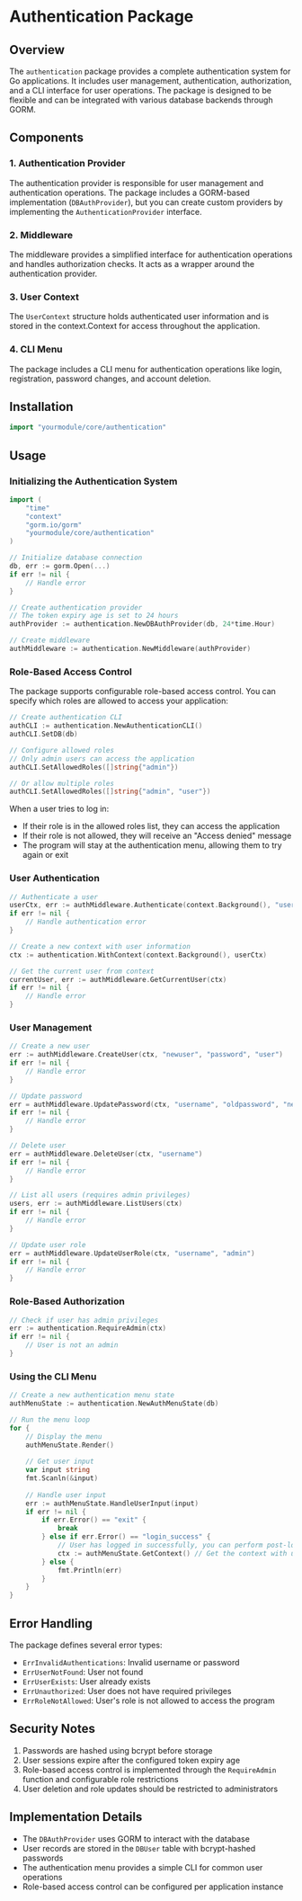 # Authentication Package

## Overview

The `authentication` package provides a complete authentication system for Go applications. It includes user management, authentication, authorization, and a CLI interface for user operations. The package is designed to be flexible and can be integrated with various database backends through GORM.

## Components

### 1. Authentication Provider

The authentication provider is responsible for user management and authentication operations. The package includes a GORM-based implementation (`DBAuthProvider`), but you can create custom providers by implementing the `AuthenticationProvider` interface.

### 2. Middleware

The middleware provides a simplified interface for authentication operations and handles authorization checks. It acts as a wrapper around the authentication provider.

### 3. User Context

The `UserContext` structure holds authenticated user information and is stored in the context.Context for access throughout the application.

### 4. CLI Menu

The package includes a CLI menu for authentication operations like login, registration, password changes, and account deletion.

## Installation

```go
import "yourmodule/core/authentication"
```

## Usage

### Initializing the Authentication System

```go
import (
    "time"
    "context"
    "gorm.io/gorm"
    "yourmodule/core/authentication"
)

// Initialize database connection
db, err := gorm.Open(...)
if err != nil {
    // Handle error
}

// Create authentication provider
// The token expiry age is set to 24 hours
authProvider := authentication.NewDBAuthProvider(db, 24*time.Hour)

// Create middleware
authMiddleware := authentication.NewMiddleware(authProvider)
```

### Role-Based Access Control

The package supports configurable role-based access control. You can specify which roles are allowed to access your application:

```go
// Create authentication CLI
authCLI := authentication.NewAuthenticationCLI()
authCLI.SetDB(db)

// Configure allowed roles
// Only admin users can access the application
authCLI.SetAllowedRoles([]string{"admin"})

// Or allow multiple roles
authCLI.SetAllowedRoles([]string{"admin", "user"})
```

When a user tries to log in:
- If their role is in the allowed roles list, they can access the application
- If their role is not allowed, they will receive an "Access denied" message
- The program will stay at the authentication menu, allowing them to try again or exit

### User Authentication

```go
// Authenticate a user
userCtx, err := authMiddleware.Authenticate(context.Background(), "username", "password")
if err != nil {
    // Handle authentication error
}

// Create a new context with user information
ctx := authentication.WithContext(context.Background(), userCtx)

// Get the current user from context
currentUser, err := authMiddleware.GetCurrentUser(ctx)
if err != nil {
    // Handle error
}
```

### User Management

```go
// Create a new user
err := authMiddleware.CreateUser(ctx, "newuser", "password", "user")
if err != nil {
    // Handle error
}

// Update password
err = authMiddleware.UpdatePassword(ctx, "username", "oldpassword", "newpassword")
if err != nil {
    // Handle error
}

// Delete user
err = authMiddleware.DeleteUser(ctx, "username")
if err != nil {
    // Handle error
}

// List all users (requires admin privileges)
users, err := authMiddleware.ListUsers(ctx)
if err != nil {
    // Handle error
}

// Update user role
err = authMiddleware.UpdateUserRole(ctx, "username", "admin")
if err != nil {
    // Handle error
}
```

### Role-Based Authorization

```go
// Check if user has admin privileges
err := authentication.RequireAdmin(ctx)
if err != nil {
    // User is not an admin
}
```

### Using the CLI Menu

```go
// Create a new authentication menu state
authMenuState := authentication.NewAuthMenuState(db)

// Run the menu loop
for {
    // Display the menu
    authMenuState.Render()
    
    // Get user input
    var input string
    fmt.Scanln(&input)
    
    // Handle user input
    err := authMenuState.HandleUserInput(input)
    if err != nil {
        if err.Error() == "exit" {
            break
        } else if err.Error() == "login_success" {
            // User has logged in successfully, you can perform post-login operations
            ctx := authMenuState.GetContext() // Get the context with user information
        } else {
            fmt.Println(err)
        }
    }
}
```

## Error Handling

The package defines several error types:

- `ErrInvalidAuthentications`: Invalid username or password
- `ErrUserNotFound`: User not found
- `ErrUserExists`: User already exists
- `ErrUnauthorized`: User does not have required privileges
- `ErrRoleNotAllowed`: User's role is not allowed to access the program

## Security Notes

1. Passwords are hashed using bcrypt before storage
2. User sessions expire after the configured token expiry age
3. Role-based access control is implemented through the `RequireAdmin` function and configurable role restrictions
4. User deletion and role updates should be restricted to administrators

## Implementation Details

- The `DBAuthProvider` uses GORM to interact with the database
- User records are stored in the `DBUser` table with bcrypt-hashed passwords
- The authentication menu provides a simple CLI for common user operations
- Role-based access control can be configured per application instance 